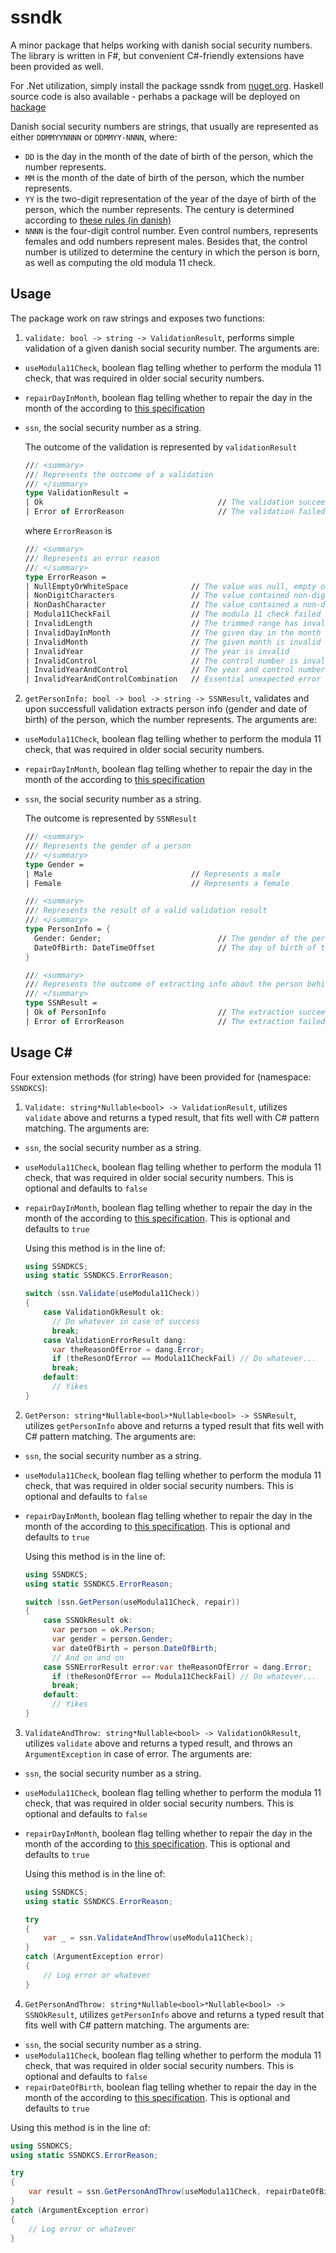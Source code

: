 # ssndk

A minor package that helps working with danish social security numbers. The library is written in F#, but convenient C#-friendly extensions have been provided as well.

For .Net utilization, simply install the package ssndk from [nuget.org](https://www.nuget.org/packages/SSNDK). Haskell source code is also available - perhabs a package will be deployed on [hackage](https://hackage.haskell.org/)

Danish social security numbers are strings, that usually are represented as either ```DDMMYYNNNN``` or ```DDMMYY-NNNN```, where:

* ```DD``` is the day in the month of the date of birth of the person, which the number represents.
* ```MM``` is the month of the date of birth of the person, which the number represents.
* ```YY``` is the two-digit representation of the year of the daye of birth of the person, which the number represents. The century is determined according to [these rules (in danish)](https://www.cpr.dk/media/17534/personnummeret-i-cpr.pdf)
* ```NNNN``` is the four-digit control number. Even control numbers, represents females and odd numbers represent males. Besides that, the control number is utilized to determine the century in which the person is born, as well as computing the old modula 11 check.

## Usage

The package work on raw strings and exposes two functions:

1. ```validate: bool -> string -> ValidationResult```, performs simple validation of a given danish social security number. The arguments are:
* ```useModula11Check```, boolean flag telling whether to perform the modula 11 check, that was required in older social security numbers.
* ```repairDayInMonth```, boolean flag telling whether to repair the day in the month of the according to [this specification](https://www.cpr.dk/media/17535/erstatningspersonnummerets-opbygning.pdf)
* ```ssn```, the social security number as a string.

  The outcome of the validation is represented by ```validationResult```
  ```fsharp
  /// <summary>
  /// Represents the outcome of a validation
  /// </summary>
  type ValidationResult =
  | Ok                                       // The validation succeeded
  | Error of ErrorReason                     // The validation failed
  ```

  where ```ErrorReason``` is

  ```fsharp
  /// <summary>
  /// Represents an error reason
  /// </summary>
  type ErrorReason =
  | NullEmptyOrWhiteSpace              // The value was null, empty or white space
  | NonDigitCharacters                 // The value contained non-digit characters, where characters were expected
  | NonDashCharacter                   // The value contained a non-dash character where a dash was expected
  | Modula11CheckFail                  // The modula 11 check failed
  | InvalidLength                      // The trimmed range has invalid length
  | InvalidDayInMonth                  // The given day in the month is invalid
  | InvalidMonth                       // The given month is invalid
  | InvalidYear                        // The year is invalid
  | InvalidControl                     // The control number is invalid
  | InvalidYearAndControl              // The year and control numbers are invalid
  | InvalidYearAndControlCombination   // Essential unexpected error
  ```

2. ```getPersonInfo: bool -> bool -> string -> SSNResult```, validates and upon successfull validation extracts person info (gender and date of birth) of the person, which the number represents. The arguments are:
* ```useModula11Check```, boolean flag telling whether to perform the modula 11 check, that was required in older social security numbers.
* ```repairDayInMonth```, boolean flag telling whether to repair the day in the month of the according to [this specification](https://www.cpr.dk/media/17535/erstatningspersonnummerets-opbygning.pdf)
* ```ssn```, the social security number as a string.

  The outcome is represented by ```SSNResult```
  ```fsharp
  /// <summary>
  /// Represents the gender of a person
  /// </summary>
  type Gender =
  | Male                               // Represents a male
  | Female                             // Represents a female

  /// <summary>
  /// Represents the result of a valid validation result
  /// </summary>
  type PersonInfo = {
    Gender: Gender;                          // The gender of the person
    DateOfBirth: DateTimeOffset              // The day of birth of the person
  }

  /// <summary>
  /// Represents the outcome of extracting info about the person behind the SSN
  /// </summary>
  type SSNResult = 
  | Ok of PersonInfo                         // The extraction succeeded
  | Error of ErrorReason                     // The extraction failed
  ```
## Usage C#

Four extension methods (for string) have been provided for (namespace: ```SSNDKCS```):

1. ```Validate: string*Nullable<bool> -> ValidationResult```, utilizes ```validate``` above and returns a typed result, that fits well with C# pattern matching. The arguments are:
* ```ssn```, the social security number as a string.
* ```useModula11Check```, boolean flag telling whether to perform the modula 11 check, that was required in older social security numbers. This is optional and defaults to ```false```
* ```repairDayInMonth```, boolean flag telling whether to repair the day in the month of the according to [this specification](https://www.cpr.dk/media/17535/erstatningspersonnummerets-opbygning.pdf). This is optional and defaults to ```true```

  Using this method is in the line of:

  ```csharp
  using SSNDKCS;
  using static SSNDKCS.ErrorReason;

  switch (ssn.Validate(useModula11Check))
  {
      case ValidationOkResult ok:
        // Do whatever in case of success
        break;
      case ValidationErrorResult dang:
        var theReasonOfError = dang.Error;
        if (theResonOfError == Modula11CheckFail) // Do whatever...
        break;
      default:
        // Yikes
  }
  ```

2. ```GetPerson: string*Nullable<bool>*Nullable<bool> -> SSNResult```, utilizes ```getPersonInfo``` above and returns a typed result that fits well with C# pattern matching. The arguments are:
* ```ssn```, the social security number as a string.
* ```useModula11Check```, boolean flag telling whether to perform the modula 11 check, that was required in older social security numbers. This is optional and defaults to ```false```
* ```repairDayInMonth```, boolean flag telling whether to repair the day in the month of the according to [this specification](https://www.cpr.dk/media/17535/erstatningspersonnummerets-opbygning.pdf). This is optional and defaults to ```true```

  Using this method is in the line of:

  ```csharp
  using SSNDKCS;
  using static SSNDKCS.ErrorReason;

  switch (ssn.GetPerson(useModula11Check, repair))
  {
      case SSNOkResult ok:
        var person = ok.Person;
        var gender = person.Gender;
        var dateOfBirth = person.DateOfBirth;
        // And on and on
      case SSNErrorResult error:var theReasonOfError = dang.Error;
        if (theResonOfError == Modula11CheckFail) // Do whatever...
        break;
      default:
        // Yikes
  }
  ```
3. ```ValidateAndThrow: string*Nullable<bool> -> ValidationOkResult```, utilizes ```validate``` above and returns a typed result, and throws an ```ArgumentException``` in case of error. The arguments are:
* ```ssn```, the social security number as a string.
* ```useModula11Check```, boolean flag telling whether to perform the modula 11 check, that was required in older social security numbers. This is optional and defaults to ```false```
* ```repairDayInMonth```, boolean flag telling whether to repair the day in the month of the according to [this specification](https://www.cpr.dk/media/17535/erstatningspersonnummerets-opbygning.pdf). This is optional and defaults to ```true```

  Using this method is in the line of:

  ```csharp
  using SSNDKCS;
  using static SSNDKCS.ErrorReason;

  try
  {
      var _ = ssn.ValidateAndThrow(useModula11Check);
  }
  catch (ArgumentException error)
  {
      // Log error or whatever
  }
  ```
4. ```GetPersonAndThrow: string*Nullable<bool>*Nullable<bool> -> SSNOkResult```, utilizes ```getPersonInfo``` above and returns a typed result that fits well with C# pattern matching. The arguments are:
* ```ssn```, the social security number as a string.
* ```useModula11Check```, boolean flag telling whether to perform the modula 11 check, that was required in older social security numbers. This is optional and defaults to ```false```
* ```repairDateOfBirth```, boolean flag telling whether to repair the day in the month of the according to [this specification](https://www.cpr.dk/media/17535/erstatningspersonnummerets-opbygning.pdf). This is optional and defaults to ```true```

Using this method is in the line of:

  ```csharp
  using SSNDKCS;
  using static SSNDKCS.ErrorReason;

  try
  {
      var result = ssn.GetPersonAndThrow(useModula11Check, repairDateOfBirth);
  }
  catch (ArgumentException error)
  {
      // Log error or whatever
  }
  ```